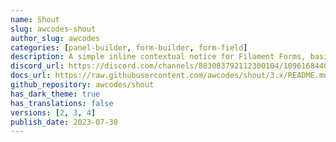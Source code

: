 ```yaml
---
name: Shout
slug: awcodes-shout
author_slug: awcodes
categories: [panel-builder, form-builder, form-field]
description: A simple inline contextual notice for Filament Forms, basically just a fancy placeholder.
discord_url: https://discord.com/channels/883083792112300104/1096168440517103737
docs_url: https://raw.githubusercontent.com/awcodes/shout/3.x/README.md
github_repository: awcodes/shout
has_dark_theme: true
has_translations: false
versions: [2, 3, 4]
publish_date: 2023-07-30
---
```


